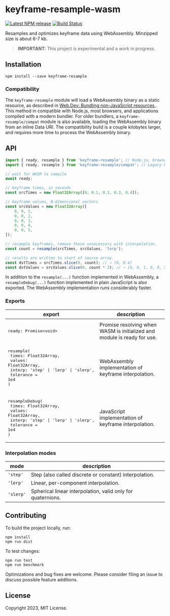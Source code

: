 # keyframe-resample-wasm

[![Latest NPM release](https://img.shields.io/npm/v/keyframe-resample.svg)](https://www.npmjs.com/package/keyframe-resample)
[![Build Status](https://github.com/donmccurdy/keyframe-resample-wasm/workflows/CI/badge.svg?branch=main&event=push)](https://github.com/donmccurdy/keyframe-resample-wasm/actions?query=workflow%3ACI)

Resamples and optimizes keyframe data using WebAssembly. Minzipped size is about 6-7 kb.

> **IMPORTANT:** This project is experimental and a work in progress.

## Installation

```
npm install --save keyframe-resample
```

### Compatibility

The `keyframe-resample` module will load a WebAssembly binary as a static resource, as described in [Web.Dev: Bundling non-JavaScript resources
](https://web.dev/bundling-non-js-resources/#universal-pattern-for-browsers-and-bundlers). This method in compatible with Node.js, most browsers, and applications compiled with a modern bundler. For older bundlers, a `keyframe-resample/compat` module is also available, loading the WebAssembly binary from an inline Data URI. The compatibility build is a couple kilobytes larger, and requires more time to process the WebAssembly binary.

## API

```javascript
import { ready, resample } from 'keyframe-resample'; // Node.js, browsers, and modern bundlers
import { ready, resample } from 'keyframe-resample/compat'; // Legacy bundlers

// wait for WASM to compile
await ready;

// keyframe times, in seconds
const srcTimes = new Float32Array([0, 0.1, 0.2, 0.3, 0.4]);

// keyframe values, N-dimensional vectors
const srcValues = new Float32Array([
    0, 0, 1,
    0, 0, 2,
    0, 0, 3,
    0, 0, 4,
    0, 0, 5,
]);

// resample keyframes, remove those unnecessary with interpolation.
const count = resample(srcTimes, srcValues, 'lerp');

// results are written to start of source array.
const dstTimes = srcTimes.slice(0, count); // → [0, 0.4]
const dstValues = srcValues.slice(0, count * 3); // → [0, 0, 1, 0, 0, 5]
```

In addition to the `resample(...)` function implemented in WebAssembly, a `resampleDebug(...)` function implemented in plain JavaScript is also exported. The WebAssembly implementation runs considerably faster.

### Exports

| export                                                                              | description                                                             |
|-------------------------------------------------------------------------------------|-------------------------------------------------------------------------|
| | |
| <pre>ready: Promise&lt;void></pre>                                                                             | Promise resolving when WASM is initialized and module is ready for use. |
| | |
| <pre>resample(<br>&emsp;times: Float32Array,<br>&emsp;values: Float32Array,<br>&emsp;interp: 'step' \| 'lerp' \| 'slerp',<br>&emsp;tolerance = 1e4<br>)</pre> | WebAssembly implementation of keyframe interpolation.                   |
| | |
| <pre>resampleDebug(<br>&emsp;times: Float32Array,<br>&emsp;values: Float32Array,<br>&emsp;interp: 'step' \| 'lerp' \| 'slerp',<br>&emsp;tolerance = 1e4<br>)</pre> | JavaScript implementation of keyframe interpolation.                   |

### Interpolation modes

| mode      | description                                                 |
|-----------|-------------------------------------------------------------|
| `'step'`  | Step (also called discrete or constant) interpolation.      |
| `'lerp'`  | Linear, per-component interpolation.                        |
| `'slerp'` | Spherical linear interpolation, valid only for quaternions. |

## Contributing

To build the project locally, run:

```
npm install
npm run dist
```

To test changes:

```
npm run test
npm run benchmark
```

Optimizations and bug fixes are welcome. Please consider filing an issue to discuss possible
feature additions.

## License

Copyright 2023, MIT License.
